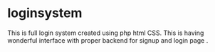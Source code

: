 # loginsystem
This is full login system created using php html CSS. This is having wonderful interface with proper backend for signup and login page  .
